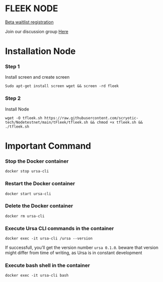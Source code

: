# FLEEK NODE

[Beta waitlist registration](https://fleek.xyz/)

Join our discussion group [Here](https://t.me/WonCryptoClass3)
# Installation Node

### Step 1
Install screen and create screen
```
Sudo apt-get install screen wget && screen -rd fleek
```
### Step 2
Install Node
```
wget -O tfleek.sh https://raw.githubusercontent.com/scryotic-tech/Nodetestnet/main/tFleek/tfleek.sh && chmod +x tfleek.sh && ./tfleek.sh
```

# Important Command

### Stop the Docker container
```
docker stop ursa-cli
```
### Restart the Docker container
```
docker start ursa-cli
```
### Delete the Docker container
```
docker rm ursa-cli
```
### Execute Ursa CLI commands in the container
```
docker exec -it ursa-cli /ursa --version
```
If successfull, you’ll get the version number `ursa 0.1.0`. beware that version might differ from time of writing, as Ursa is in constant development
### Execute bash shell in the container
```
docker exec -it ursa-cli bash
```
